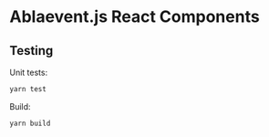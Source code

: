 # Ablaevent.js React Components

## Testing

Unit tests:

```bash
yarn test
```

Build:

```bash
yarn build
```
